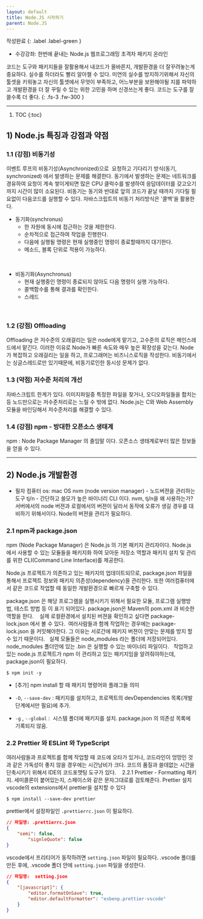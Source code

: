 ```yaml
---
layout: default
title: Node.JS 시작하기
parent: Node.JS
---
```


작성완료
{: .label .label-green }

* 수강강좌: 한번에 끝내는 Node.js 웹프로그래밍 초격차 패키지 온라인

코드는 도구와 패키지들을 잘활용해서 내코드가 올바른지, 개발환경을 더 잘꾸려놓는게 중요하다.
실수를 하더라도 빨리 알아챌 수 있다. 미연의 실수를 방지하기위해서 자신의 툴셋을 키워놓고
자신의 툴셋에서 무엇이 부족하고, 어느부분을 보완해야될 지를 파악하고
개발환경을 더 잘 꾸릴 수 있는 위한 고민을 하며 신경쓰는게 좋다.
코드는 도구를 잘 쓸수록 더 좋다.
{: .fs-3 .fw-300 }

---

1. TOC
{:toc}


## 1) Node.js 특징과 강점과 약점
### 1.1 (강점) 비동기성
이벤트 루프의 비동기성(Asynchronized)으로 
요청하고 기다리기 방식(동기, synchronized) 에서 발생하는 문제를 해결한다.
동기에서 발생하는 문제는 네트워크를 경유하여 요청이 계속 쌓이게되면 많은 CPU 클럭수를 발생하여 응답데이터를 갖고오기까지 시간이 많이 소요된다.
비동기는 동기와 반대로 앞의 코드가 끝날 때까지 기다릴 필요없이 다음코드를 실행할 수 있다.
자바스크립트의 비동기 처리방식은 '콜백'을 활용한다.
 
- 동기화(synchronus)
    - 한 자원에 동시에 접근하는 것을 제한한다.
    - 순차적으로 접근하여 작업을 진행한다.
    - 다음에 실행될 명령은 현재 실행중인 명령이 종료할때까지 대기한다.
    - 메소드, 블록 단위로 적용이 가능하다.

 
- 비동기화(Asynchronus)
    - 현재 실행중인 명령이 종료되지 않아도 다음 명령이 실행 가능하다.
    - 콜백함수를 통해 결과를 확인한다.
    - 스레드

 
 
### 1.2 (강점) Offloading
Offloading 은 저수준의 오래걸리는 일은 node에게 맡기고, 고수준의 로직은 메인스레드에서 맡긴다.
이러한 이유로 Node가 빠른 속도와 매우 높은 확장성을 갖는다.
Node가 복잡하고 오래걸리는 일을 하고, 프로그래머는 비즈니스로직을 작성한다.
비동기에서는 싱글스레드로만 있기때문에, 비동기로인한 동시성 문제가 없다.
 
### 1.3 (약점) 저수준 처리의 개선
자바스크립트 한계가 있다.
이미지파일중 특정한 파일을 찾거나, 오디오파일들을 합치는 등 노드만으로는 저수준처리로는 느릴 수 밖에 없다.
Node.js는 C와 Web Assembly 모듈을 바인딩해서 저수준처리를 해결할 수 있다.
 
### 1.4 (강점) npm - 방대한 오픈소스 생태계
npm : Node Package Manager 의 줄임말 이다.
오픈소스 생태계로부터 많은 정보들을 얻을 수 있다.

---

## 2) Node.js 개발환경

* 필자 컴퓨터 os: mac OS
nvm (node version manager) - 노드버젼을 관리하는 도구
tj/n - 간단하고 쓸모가 높은 바이너리 CLI 이다.
nvm, tj/n을 왜 사용하는가?
서버에서의 node 버젼과 로컬에서의 버젼이 달라서 동작에 오류가 생길 경우를 대비하기 위해서이다. Node의 버젼을 관리가 필요하다.



### 2.1 npm과 package.json

npm (Node Package Manager) 은 Node.js 의 기본 패키지 관리자이다.
Node.js 에서 사용할 수 있는 모듈들을 패키지화 하여 모아둔 저장소 역할과 패키지 설치 및 관리를 위한 CLI(Command Line Interface)를 제공한다.

Node.js 프로젝트가 의존하고 있는 패키지의 업데이트되므로, package.json 파일을 통해서 프로젝트 정보와 패키지 의존성(dependency)을 관리한다. 또한 여러컴퓨터에서 같은 코드로 작업할 때 동일한 개발환경으로 빠르게 구축할 수 있다.

package.json 은 해당 프로그램을 실행시키기 위해서 필요한 모듈, 프로그램 실행방법, 테스트 방법 등 이 표기 되어있다.
package.json은 Maven의 pom.xml 과 비슷한 역할을 한다. 
 
실제 로컬환경에서 설치된 버젼을 확인하고 싶다면 package-lock.json 에서 볼 수 있다. 
여러사람들과 함께 작업하는 경우에는 package-lock.json 을 커밋해야한다. 그 이유는 서로간에 패키지 버젼이 안맞는 문제를 방지 할 수 있기 때문이다.
 
실제 모듈들은 node_modules 라는 폴더에 저장되어있다.
node_modules 폴더안에 있는 .bin 은 실행할 수 있는 바이너리 파일이다.
 
작업하고 있는 node.js 프로젝트가 npm 이 관리하고 있는 패키지임을 알려줘야하는데, package.json이 필요하다.

```shell
$ npm init -y
```

* [추가] npm install 할 때 패키지 명령어와 플래그들 의미

- `-D`, `--save-dev` : 패키지를 설치하고, 프로젝트의 devDependencies 목록(개발단계에서만 필요)에 추가.

- `-g` , `--global` :  시스템 폴더에 패키지를 설치. package.json 의 의존성 목록에 기록되지 않음.


### 2.2 Prettier 와 ESLint 와 TypeScript
여러사람들과 프로젝트를 함께 작업할 때 코드에 오타가 있거나, 코드라인이 엉망인 것과 같은 가독성이 좋지 않을 경우에는 시간낭비가 크다. 코드의 품질과 쓸데없는 시간을 단축시키기 위해서 IDE의 코드포맷팅 도구가 있다. 
 
2.2.1 Prettier - Formatting 패키지. 세미콜론이 붙어있는지, 스페이스와 같은 문자그대로를 검토해준다.
Prettier 설치
vscode의 extensions에서 prettier을 설치할 수 있다

```shell
$ npm install --save-dev prettier
```


prettier에서 설정파일인 `.prettierrc.json` 이 필요하다.

```json
// 파일명: .prettierrc.json
{
	"semi": false,
    	"signleQuote": false
}
```

vscode에서 프리티어가 동작하려면 `setting.json` 파일이 필요하다.
.vscode 폴더를 만든 후에, .vscode 폴더 안에 `setting.json` 파일을 생성한다.

```json
// 파일명:  setting.json
{
    "[javascript]": {
        "editor.formatOnSave": true,
        "editor.defaultFormatter": "esbenp.prettier-vscode"
    }
}
```